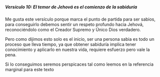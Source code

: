 ##### Versículo 10: El temor de Jehová es el comienzo de la sabiduría
Me gusta este versículo porque marca el punto de partida para ser sabios, para conseguirlo debemos sentir un respeto profundo hacia Jehová, reconociéndolo como el Creador Supremo y Único Dios verdadero.

Pero como dijimos esto solo es el inicio, ser una persona sabia es todo un proceso que lleva tiempo, ya que obtener sabiduría implica tener conocimiento y aplicarlo en nuestra vida, requiere esfuerzo pero vale la pena.

Si lo conseguimos seremos perspicaces tal como leemos en la referencia marginal para este texto